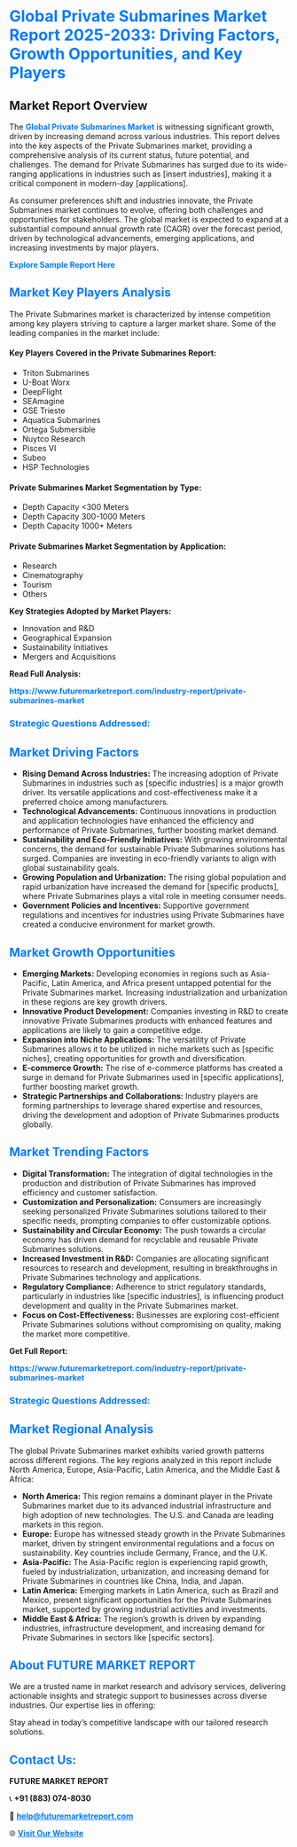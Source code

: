 <h1 style="color: #007BFF;">Global Private Submarines Market Report 2025-2033: Driving Factors, Growth Opportunities, and Key Players</h1>

<section id="overview">
<h2>Market Report Overview</h2>
<p>The <a href="https://www.futuremarketreport.com/industry-report/private-submarines-market" style="color: #007BFF; text-decoration: none;"><strong>Global Private Submarines Market</strong></a> is witnessing significant growth, driven by increasing demand across various industries. This report delves into the key aspects of the Private Submarines market, providing a comprehensive analysis of its current status, future potential, and challenges. The demand for Private Submarines has surged due to its wide-ranging applications in industries such as [insert industries], making it a critical component in modern-day [applications].</p>
<p>As consumer preferences shift and industries innovate, the Private Submarines market continues to evolve, offering both challenges and opportunities for stakeholders. The global market is expected to expand at a substantial compound annual growth rate (CAGR) over the forecast period, driven by technological advancements, emerging applications, and increasing investments by major players.</p>
</section>

<section id="overview">
<p><a href="https://www.futuremarketreport.com/request-sample/reportId=27138" style="color: #007BFF; text-decoration: none;"><strong>Explore Sample Report Here</strong></a></p>
</section>

<section id="key-players">
<h2 style="color: #007BFF;">Market Key Players Analysis</h2>
<p>The Private Submarines market is characterized by intense competition among key players striving to capture a larger market share. Some of the leading companies in the market include:</p>
<h4>Key Players Covered in the Private Submarines Report:</h4>
<ul><li>Triton Submarines</li><li>U-Boat Worx</li><li>DeepFlight</li><li>SEAmagine</li><li>GSE Trieste</li><li>Aquatica Submarines</li><li>Ortega Submersible</li><li>Nuytco Research</li><li>Pisces VI</li><li>Subeo</li><li>HSP Technologies</li></ul>
<h4>Private Submarines Market Segmentation by Type:</h4>
<ul><li>Depth Capacity &lt;300 Meters</li><li>Depth Capacity 300-1000 Meters</li><li>Depth Capacity 1000+ Meters</li></ul>

<h4>Private Submarines Market Segmentation by Application:</h4>
<ul><li>Research</li><li>Cinematography</li><li>Tourism</li><li>Others</li></ul>
<p><strong>Key Strategies Adopted by Market Players:</strong></p>
<ul>
<li>Innovation and R&D</li>
<li>Geographical Expansion</li>
<li>Sustainability Initiatives</li>
<li>Mergers and Acquisitions</li>
</ul>
</section>

<section>
<p><strong>Read Full Analysis: </strong></p><a href="https://www.futuremarketreport.com/industry-report/private-submarines-market" style="color: #007BFF; text-decoration: none;"><strong>https://www.futuremarketreport.com/industry-report/private-submarines-market</strong></a>
<h3 style="color: #007BFF;">Strategic Questions Addressed:</h3>
</section>

<section id="driving-factors">
<h2 style="color: #007BFF;">Market Driving Factors</h2>
<ul>
<li><strong>Rising Demand Across Industries:</strong> The increasing adoption of Private Submarines in industries such as [specific industries] is a major growth driver. Its versatile applications and cost-effectiveness make it a preferred choice among manufacturers.</li>
<li><strong>Technological Advancements:</strong> Continuous innovations in production and application technologies have enhanced the efficiency and performance of Private Submarines, further boosting market demand.</li>
<li><strong>Sustainability and Eco-Friendly Initiatives:</strong> With growing environmental concerns, the demand for sustainable Private Submarines solutions has surged. Companies are investing in eco-friendly variants to align with global sustainability goals.</li>
<li><strong>Growing Population and Urbanization:</strong> The rising global population and rapid urbanization have increased the demand for [specific products], where Private Submarines plays a vital role in meeting consumer needs.</li>
<li><strong>Government Policies and Incentives:</strong> Supportive government regulations and incentives for industries using Private Submarines have created a conducive environment for market growth.</li>
</ul>
</section>

<section id="growth-opportunities">
<h2 style="color: #007BFF;">Market Growth Opportunities</h2>
<ul>
<li><strong>Emerging Markets:</strong> Developing economies in regions such as Asia-Pacific, Latin America, and Africa present untapped potential for the Private Submarines market. Increasing industrialization and urbanization in these regions are key growth drivers.</li>
<li><strong>Innovative Product Development:</strong> Companies investing in R&D to create innovative Private Submarines products with enhanced features and applications are likely to gain a competitive edge.</li>
<li><strong>Expansion into Niche Applications:</strong> The versatility of Private Submarines allows it to be utilized in niche markets such as [specific niches], creating opportunities for growth and diversification.</li>
<li><strong>E-commerce Growth:</strong> The rise of e-commerce platforms has created a surge in demand for Private Submarines used in [specific applications], further boosting market growth.</li>
<li><strong>Strategic Partnerships and Collaborations:</strong> Industry players are forming partnerships to leverage shared expertise and resources, driving the development and adoption of Private Submarines products globally.</li>
</ul>
</section>

<section id="trending-factors">
<h2 style="color: #007BFF;">Market Trending Factors</h2>
<ul>
<li><strong>Digital Transformation:</strong> The integration of digital technologies in the production and distribution of Private Submarines has improved efficiency and customer satisfaction.</li>
<li><strong>Customization and Personalization:</strong> Consumers are increasingly seeking personalized Private Submarines solutions tailored to their specific needs, prompting companies to offer customizable options.</li>
<li><strong>Sustainability and Circular Economy:</strong> The push towards a circular economy has driven demand for recyclable and reusable Private Submarines solutions.</li>
<li><strong>Increased Investment in R&D:</strong> Companies are allocating significant resources to research and development, resulting in breakthroughs in Private Submarines technology and applications.</li>
<li><strong>Regulatory Compliance:</strong> Adherence to strict regulatory standards, particularly in industries like [specific industries], is influencing product development and quality in the Private Submarines market.</li>
<li><strong>Focus on Cost-Effectiveness:</strong> Businesses are exploring cost-efficient Private Submarines solutions without compromising on quality, making the market more competitive.</li>
</ul>
</section>

<section>
<p><strong>Get Full Report: </strong></p><a href="https://www.futuremarketreport.com/industry-report/private-submarines-market" style="color: #007BFF; text-decoration: none;"><strong>https://www.futuremarketreport.com/industry-report/private-submarines-market</strong></a>
<h3 style="color: #007BFF;">Strategic Questions Addressed:</h3>
</section>


<section id="regional-analysis">
<h2 style="color: #007BFF;">Market Regional Analysis</h2>
<p>The global Private Submarines market exhibits varied growth patterns across different regions. The key regions analyzed in this report include North America, Europe, Asia-Pacific, Latin America, and the Middle East & Africa:</p>
<ul>
<li><strong>North America:</strong> This region remains a dominant player in the Private Submarines market due to its advanced industrial infrastructure and high adoption of new technologies. The U.S. and Canada are leading markets in this region.</li>
<li><strong>Europe:</strong> Europe has witnessed steady growth in the Private Submarines market, driven by stringent environmental regulations and a focus on sustainability. Key countries include Germany, France, and the U.K.</li>
<li><strong>Asia-Pacific:</strong> The Asia-Pacific region is experiencing rapid growth, fueled by industrialization, urbanization, and increasing demand for Private Submarines in countries like China, India, and Japan.</li>
<li><strong>Latin America:</strong> Emerging markets in Latin America, such as Brazil and Mexico, present significant opportunities for the Private Submarines market, supported by growing industrial activities and investments.</li>
<li><strong>Middle East & Africa:</strong> The region’s growth is driven by expanding industries, infrastructure development, and increasing demand for Private Submarines in sectors like [specific sectors].</li>
</ul>
</section>

<footer>
<h2 style="color: #007BFF;">About FUTURE MARKET REPORT</h2>
<p>We are a trusted name in market research and advisory services, delivering actionable insights and strategic support to businesses across diverse industries. Our expertise lies in offering:</p>

<p>Stay ahead in today’s competitive landscape with our tailored research solutions.</p>

<h2 style="color: #007BFF;">Contact Us:</h2>
<p><strong>FUTURE MARKET REPORT</strong></p>
<p>📞 <strong>+91 (883) 074-8030</strong></p>
<p>📧 <strong><a href="mailto:help@futuremarketreport.com" style="color: #007BFF;">help@futuremarketreport.com</a></strong></p>
<p>🌐 <strong><a href="https://www.futuremarketreport.com/" style="color: #007BFF;">Visit Our Website</a></strong></p>
</footer>